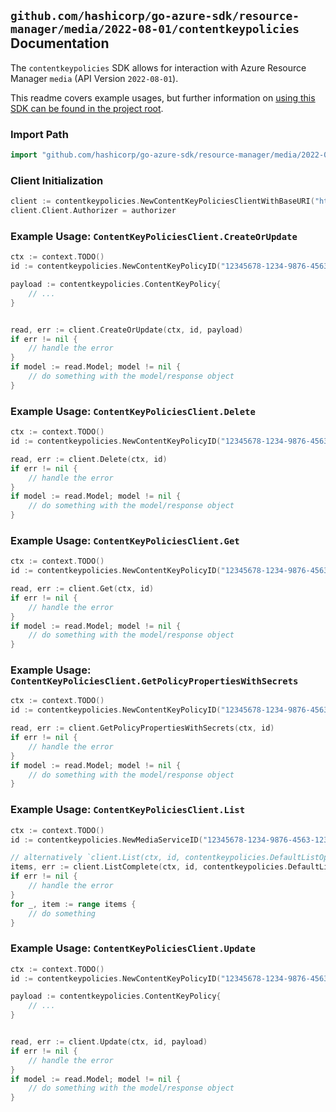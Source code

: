 
## `github.com/hashicorp/go-azure-sdk/resource-manager/media/2022-08-01/contentkeypolicies` Documentation

The `contentkeypolicies` SDK allows for interaction with Azure Resource Manager `media` (API Version `2022-08-01`).

This readme covers example usages, but further information on [using this SDK can be found in the project root](https://github.com/hashicorp/go-azure-sdk/tree/main/docs).

### Import Path

```go
import "github.com/hashicorp/go-azure-sdk/resource-manager/media/2022-08-01/contentkeypolicies"
```


### Client Initialization

```go
client := contentkeypolicies.NewContentKeyPoliciesClientWithBaseURI("https://management.azure.com")
client.Client.Authorizer = authorizer
```


### Example Usage: `ContentKeyPoliciesClient.CreateOrUpdate`

```go
ctx := context.TODO()
id := contentkeypolicies.NewContentKeyPolicyID("12345678-1234-9876-4563-123456789012", "example-resource-group", "accountName", "contentKeyPolicyName")

payload := contentkeypolicies.ContentKeyPolicy{
	// ...
}


read, err := client.CreateOrUpdate(ctx, id, payload)
if err != nil {
	// handle the error
}
if model := read.Model; model != nil {
	// do something with the model/response object
}
```


### Example Usage: `ContentKeyPoliciesClient.Delete`

```go
ctx := context.TODO()
id := contentkeypolicies.NewContentKeyPolicyID("12345678-1234-9876-4563-123456789012", "example-resource-group", "accountName", "contentKeyPolicyName")

read, err := client.Delete(ctx, id)
if err != nil {
	// handle the error
}
if model := read.Model; model != nil {
	// do something with the model/response object
}
```


### Example Usage: `ContentKeyPoliciesClient.Get`

```go
ctx := context.TODO()
id := contentkeypolicies.NewContentKeyPolicyID("12345678-1234-9876-4563-123456789012", "example-resource-group", "accountName", "contentKeyPolicyName")

read, err := client.Get(ctx, id)
if err != nil {
	// handle the error
}
if model := read.Model; model != nil {
	// do something with the model/response object
}
```


### Example Usage: `ContentKeyPoliciesClient.GetPolicyPropertiesWithSecrets`

```go
ctx := context.TODO()
id := contentkeypolicies.NewContentKeyPolicyID("12345678-1234-9876-4563-123456789012", "example-resource-group", "accountName", "contentKeyPolicyName")

read, err := client.GetPolicyPropertiesWithSecrets(ctx, id)
if err != nil {
	// handle the error
}
if model := read.Model; model != nil {
	// do something with the model/response object
}
```


### Example Usage: `ContentKeyPoliciesClient.List`

```go
ctx := context.TODO()
id := contentkeypolicies.NewMediaServiceID("12345678-1234-9876-4563-123456789012", "example-resource-group", "accountName")

// alternatively `client.List(ctx, id, contentkeypolicies.DefaultListOperationOptions())` can be used to do batched pagination
items, err := client.ListComplete(ctx, id, contentkeypolicies.DefaultListOperationOptions())
if err != nil {
	// handle the error
}
for _, item := range items {
	// do something
}
```


### Example Usage: `ContentKeyPoliciesClient.Update`

```go
ctx := context.TODO()
id := contentkeypolicies.NewContentKeyPolicyID("12345678-1234-9876-4563-123456789012", "example-resource-group", "accountName", "contentKeyPolicyName")

payload := contentkeypolicies.ContentKeyPolicy{
	// ...
}


read, err := client.Update(ctx, id, payload)
if err != nil {
	// handle the error
}
if model := read.Model; model != nil {
	// do something with the model/response object
}
```
